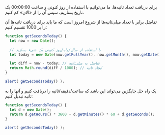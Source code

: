 برای دریافت تعداد ثانیه‌ها، ما می‌توانیم با استفاده از روز کنونی و ساعت 00:00:00 یک تاریخ بسازیم، سپس آن را از «الان» کم کنیم.

تفاضل برابر با تعداد میلی‌ثانیه‌ها از شروع امروز است که ما باید برای دریافت ثانیه‌ها آن را بر 1000 تقسیم کنیم:

```js run
function getSecondsToday() {
  let now = new Date();
  
  // با استفاده از سال/ماه/روز کنونی یک شیء بسازید
  let today = new Date(now.getFullYear(), now.getMonth(), now.getDate());

  let diff = now - today; // تفاضل به میلی‌ثانیه
  return Math.round(diff / 1000); // ایجاد ثانیه
}

alert( getSecondsToday() );
```

یک راه حل جایگزین می‌تواند این باشد که ساعت/دقیقه/ثانیه را دریافت کنیم و آنها را به ثانیه تبدیل کنیم:

```js run
function getSecondsToday() {
  let d = new Date();
  return d.getHours() * 3600 + d.getMinutes() * 60 + d.getSeconds();
}

alert( getSecondsToday() );
```
